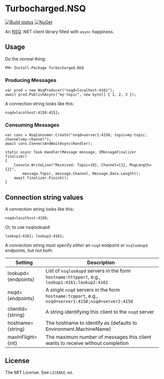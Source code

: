 Turbocharged.NSQ
================

[![Build status](https://ci.appveyor.com/api/projects/status/nf243s9eueh6g23r?svg=true)](https://ci.appveyor.com/project/jennings/turbocharged-nsq)
[![NuGet](https://img.shields.io/nuget/v/Turbocharged.NSQ.svg)](http://www.nuget.org/packages/Turbocharged.NSQ/)

An [NSQ][nsq] .NET client library filled with `async` happiness.


Usage
-----

Do the normal thing:

    PM> Install-Package Turbocharged.NSQ

### Producing Messages

    var prod = new NsqProducer("nsqd=localhost:4161");
    await prod.PublishAsync("my-topic", new byte[] { 1, 2, 3 });
    
A connection string looks like this:

    nsqd=localhost:4150:4151;

### Consuming Messages

    var cons = NsqConsumer.Create("nsqd=server1:4150; topic=my-topic; channel=my-channel");
    await cons.ConnectAndWaitAsync(Handler);

    static async Task Handler(Message message, IMessageFinalizer finalizer)
    {
        Console.WriteLine("Received: Topic={0}, Channel={1}, MsgLength={2}",
            message.Topic, message.Channel, Message.Data.Length));
        await finalizer.Finish();
    }


Connection string values
------------------------

A connection string looks like this:

    nsqd=localhost:4150;

Or, to use nsqlookupd:

    lookup1:4161; lookup2:4161;

A connection string must specify _either_ an `nsqd` endpoint _or_ `nsqlookupd` endpoints, but not both.

| Setting               | Description                                                                                           |
| --------------------- | ----------------------------------------------------------------------------------------------------- |
| lookupd={endpoints}   | List of `nsqlookupd` servers in the form `hostname:httpport`, e.g., `lookup1:4161;lookup2:4161`       |
| nsqd={endpoints}      | A _single_ `nsqd` servers in the form `hostname:tcpport`, e.g., `nsqd=server1:4150;nsqd=server2:4150` |
| clientId={string}     | A string identifying this client to the `nsqd` server                                                 |
| hostname={string}     | The hostname to identify as (defaults to Environment.MachineName)                                     |
| maxInFlight={int}     | The maximum number of messages this client wants to receive without completion                        |


License
-------

The MIT License. See `LICENSE.md`.


[nsq]: http://nsq.io/
